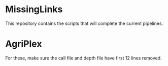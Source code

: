 # MissingLinks
This repository contains the scripts that will complete the current pipelines.

# AgriPlex

For these, make sure the call file and depth file have first 12 lines removed.
